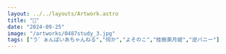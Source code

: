```yaml
---
layout: ../../layouts/Artwork.astro
title: "🐇"
date: "2024-09-25"
image: "/artworks/0487study_3.jpg"
tags: ["う゛ぁんぱいあちゃんねる","伺か","よそのこ","桂樹美月姫","逆バニー"]
---
```


